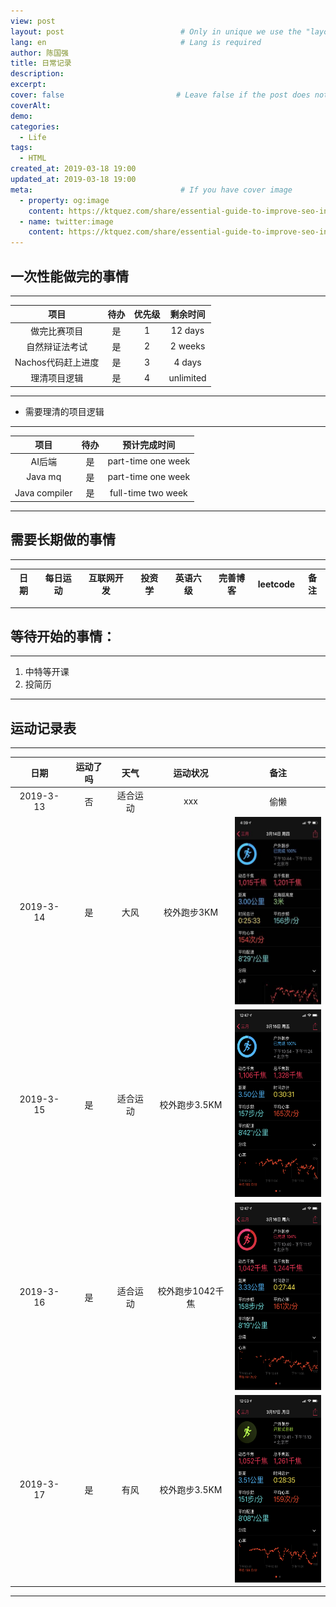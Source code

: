 ```yaml
---
view: post
layout: post                          # Only in unique we use the "layout: post"
lang: en                              # Lang is required
author: 陈国强
title: 日常记录
description:
excerpt:
cover: false                         # Leave false if the post does not have cover image, if there is set to true
coverAlt:
demo:
categories:
  - Life
tags: 
  - HTML
created_at: 2019-03-18 19:00
updated_at: 2019-03-18 19:00
meta:                                 # If you have cover image
  - property: og:image
    content: https://ktquez.com/share/essential-guide-to-improve-seo-in-single-page-application-vuejs.png
  - name: twitter:image
    content: https://ktquez.com/share/essential-guide-to-improve-seo-in-single-page-application-vuejs.png
---
```


## 一次性能做完的事情
---
|项目|待办|优先级|剩余时间|
|:----:|:----:|:----:|:----:|
|做完比赛项目|是|1|12 days|
|自然辩证法考试|是|2|2 weeks|
|Nachos代码赶上进度|是|3|4 days|
|理清项目逻辑|是|4|unlimited|
---

+ 需要理清的项目逻辑

---
|项目|待办|预计完成时间|
|:----:|:----:|:----:|
|AI后端|是|part-time one week|
|Java mq|是|part-time one week|
|Java compiler|是|full-time two week|
---

## 需要长期做的事情

---
|日期|每日运动|互联网开发|投资学|英语六级|完善博客|leetcode|备注|
|:----:|:----:|:----:|:----:|:----:|:----:|:----:|:----:|
---

## 等待开始的事情：

---
1. 中特等开课
2. 投简历
---

## 运动记录表

---
|日期|运动了吗|天气|运动状况|备注|
|:----:|:-----:|:----:|:----:|:----:|
|2019-3-13 |否|适合运动|xxx|偷懒|
|2019-3-14 |是|大风|校外跑步3KM|<img src="../img/2019-03-14.jpg" height="300" width="150">|
|2019-3-15 |是|适合运动|校外跑步3.5KM|<img src="../img/2019-03-15.png" height="300" width="150">|
|2019-3-16 |是|适合运动|校外跑步1042千焦|<img src="../img/2019-03-16.png" height="300" width="150">|
|2019-3-17 |是|有风|校外跑步3.5KM|<img src="../img/2019-03-17.png" height="300" width="150">|

---